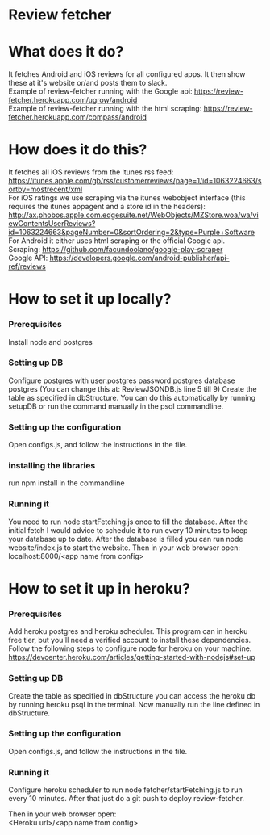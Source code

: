 Review fetcher
=========

What does it do?  
=========
It fetches Android and iOS reviews for all configured apps. It then show these at it's website or/and posts them to slack.</br>
Example of review-fetcher running with the Google api: https://review-fetcher.herokuapp.com/ugrow/android</br>
Example of review-fetcher running with the html scraping: https://review-fetcher.herokuapp.com/compass/android

How does it do this?  
=========
It fetches all iOS reviews from the itunes rss feed:
https://itunes.apple.com/gb/rss/customerreviews/page=1/id=1063224663/sortby=mostrecent/xml</br>
For iOS ratings we use scraping via the itunes webobject interface (this requires the itunes appagent and a store id in the headers):
http://ax.phobos.apple.com.edgesuite.net/WebObjects/MZStore.woa/wa/viewContentsUserReviews?id=1063224663&pageNumber=0&sortOrdering=2&type=Purple+Software</br>
For Android it either uses html scraping or the official Google api.</br>
Scraping: https://github.com/facundoolano/google-play-scraper</br>
Google API: https://developers.google.com/android-publisher/api-ref/reviews

How to set it up locally?  
=========

### Prerequisites
Install node and postgres

### Setting up DB
Configure postgres with user:postgres password:postgres database postgres (You can change this at: ReviewJSONDB.js line 5 till 9)
Create the table as specified in dbStructure. You can do this automatically by running setupDB or run the command manually in the psql commandline.

### Setting up the configuration
Open configs.js, and follow the instructions in the file.

### installing the libraries
run npm install in the commandline

### Running it
You need to run node startFetching.js once to fill the database. After the initial fetch I would advice to schedule it to run every 10 minutes to keep your database up to date. After the database is filled you can run node website/index.js to start the website.
Then in your web browser open:</br>
localhost:8000/&lt;app name from config&gt;</br>

How to set it up in heroku?  
=========

### Prerequisites
Add heroku postgres and heroku scheduler. This program can in heroku free tier, but you'll need a verified account to install these dependencies.</br>
Follow the following steps to configure node for heroku on your machine.</br>
https://devcenter.heroku.com/articles/getting-started-with-nodejs#set-up

### Setting up DB
Create the table as specified in dbStructure you can access the heroku db by running heroku psql in the terminal.
Now manually run the line defined in dbStructure.

### Setting up the configuration
Open configs.js, and follow the instructions in the file.

### Running it
Configure heroku scheduler to run node fetcher/startFetching.js to run every 10 minutes.
After that just do a git push to deploy review-fetcher.

Then in your web browser open:</br>
&lt;Heroku url&gt;/&lt;app name from config&gt;</br>
